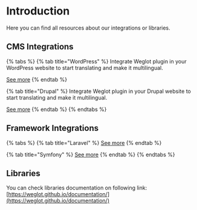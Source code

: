 # Introduction

Here you can find all resources about our integrations or libraries.

## CMS Integrations

{% tabs %}
{% tab title="WordPress" %}
Integrate Weglot plugin in your WordPress website to start translating and make it multilingual.

[See more](integration-guides/wordpress/)
{% endtab %}

{% tab title="Drupal" %}
Integrate Weglot plugin in your Drupal website to start translating and make it multilingual.

[See more](integration-guides/drupal/)
{% endtab %}
{% endtabs %}

## Framework Integrations

{% tabs %}
{% tab title="Laravel" %}
[See more](integration-guides/laravel.md)
{% endtab %}

{% tab title="Symfony" %}
[See more](integration-guides/symfony.md)
{% endtab %}
{% endtabs %}

## Libraries

You can check libraries documentation on following link: [https://weglot.github.io/documentation/](https://weglot.github.io/documentation/)

